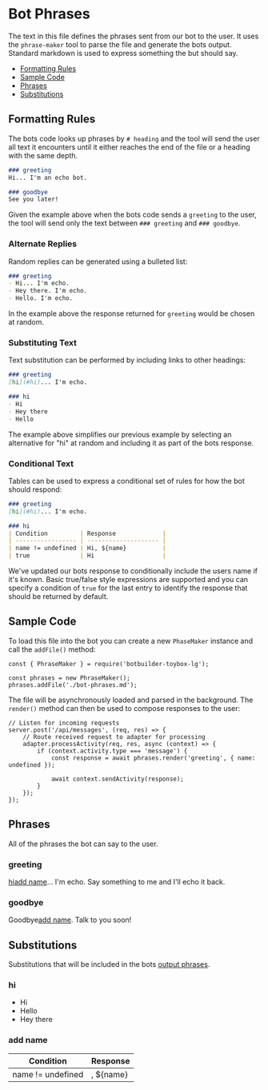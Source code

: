 # Bot Phrases
The text in this file defines the phrases sent from our bot to the user. It uses the `phrase-maker` tool to parse the file and generate the bots output.  Standard markdown is used to express something the but should say. 

- [Formatting Rules](#formatting-rules)
- [Sample Code](#sample-code)
- [Phrases](#phrases)
- [Substitutions](#substitutions)

## Formatting Rules
The bots code looks up phrases by `# heading` and the tool will send the user all text it encounters until it either reaches the end of the file or a heading with the same depth.

```markdown
### greeting
Hi... I'm an echo bot.

### goodbye
See you later!
```

Given the example above when the bots code sends a `greeting` to the user, the tool will send only the text between `### greeting` and `### goodbye`.

### Alternate Replies
Random replies can be generated using a bulleted list:

```markdown
### greeting
- Hi... I'm echo.
- Hey there. I'm echo.
- Hello. I'm echo.
```

In the example above the response returned for `greeting` would be chosen at random.

### Substituting Text
Text substitution can be performed by including links to other headings:

```markdown
### greeting
[hi](#hi)... I'm echo.

### hi
- Hi
- Hey there
- Hello
```

The example above simplifies our previous example by selecting an alternative for "hi" at random and including it as part of the bots response.

### Conditional Text
Tables can be used to express a conditional set of rules for how the bot should respond:

```markdown
### greeting
[hi](#hi)... I'm echo.

### hi
| Condition         | Response             |
| ----------------- | -------------------- |
| name != undefined | Hi, ${name}          |
| true              | Hi                   |
```

We've updated our bots response to conditionally include the users name if it's known.  Basic true/false style expressions are supported and you can specify a condition of `true` for the last entry to identify the response that should be returned by default.

## Sample Code
To load this file into the bot you can create a new `PhaseMaker` instance and call the `addFile()` method:

```JS
const { PhraseMaker } = require('botbuilder-toybox-lg');

const phrases = new PhraseMaker();
phrases.addFile('./bot-phrases.md');
```

The file will be asynchronously loaded and parsed in the background. The `render()` method can then be used to compose responses to the user:

```JS
// Listen for incoming requests 
server.post('/api/messages', (req, res) => {
    // Route received request to adapter for processing
    adapter.processActivity(req, res, async (context) => {
        if (context.activity.type === 'message') {
            const response = await phrases.render('greeting', { name: undefined });
            
            await context.sendActivity(response);
        }
    });
});
```

## Phrases
All of the phrases the bot can say to the user.

### greeting
[hi](#hi)[add name](#add-name)... I'm echo. Say something to me and I'll echo it back.

### goodbye
Goodbye[add name](#add-name). Talk to you soon!

## Substitutions
Substitutions that will be included in the bots [output phrases](#phrases).

### hi
- Hi
- Hello
- Hey there

### add name
| Condition         | Response             |
| ----------------- | -------------------- |
| name != undefined | , ${name}            |
